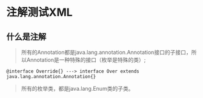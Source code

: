 # 注解测试XML
## 什么是注解
>所有的Annotation都是java.lang.annotation.Annotation接口的子接口，所以Annotation是一种特殊的接口（枚举是特殊的类）;

    @interface Override{} ---> interface Over extends java.lang.annotation.Annotation{}
>所有的枚举类，都是java.lang.Enum类的子类。

